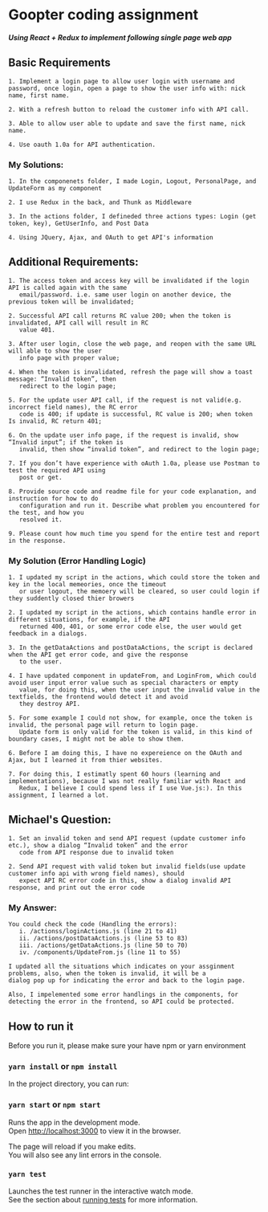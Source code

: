 # Goopter coding assignment 

##### Using React + Redux to implement following single page web app

## Basic Requirements
    1. Implement a login page to allow user login with username and password, once login, open a page to show the user info with: nick name, first name. 
    
    2. With a refresh button to reload the customer info with API call.
   
    3. Able to allow user able to update and save the first name, nick name.
   
    4. Use oauth 1.0a for API authentication.
   
### My Solutions:

    1. In the componenets folder, I made Login, Logout, PersonalPage, and UpdateForm as my component
    
    2. I use Redux in the back, and Thunk as Middleware
    
    3. In the actions folder, I defineded three actions types: Login (get token, key), GetUserInfo, and Post Data
    
    4. Using JQuery, Ajax, and OAuth to get API's information
    
## Additional Requirements: 

    1. The access token and access key will be invalidated if the login API is called again with the same
       email/password. i.e. same user login on another device, the previous token will be invalidated;
    
    2. Successful API call returns RC value 200; when the token is invalidated, API call will result in RC
       value 401. 
       
    3. After user login, close the web page, and reopen with the same URL will able to show the user
       info page with proper value;
       
    4. When the token is invalidated, refresh the page will show a toast message: “Invalid token”, then
       redirect to the login page;
       
    5. For the update user API call, if the request is not valid(e.g. incorrect field names), the RC error
       code is 400; if update is successful, RC value is 200; when token Is invalid, RC return 401;
       
    6. On the update user info page, if the request is invalid, show “Invalid input”; if the token is
       invalid, then show “invalid token”, and redirect to the login page;
       
    7. If you don’t have experience with oAuth 1.0a, please use Postman to test the required API using
       post or get.
       
    8. Provide source code and readme file for your code explanation, and instruction for how to do
       configuration and run it. Describe what problem you encountered for the test, and how you
       resolved it.
       
    9. Please count how much time you spend for the entire test and report in the response.
    
### My Solution (Error Handling Logic)

    1. I updated my script in the actions, which could store the token and key in the local memeories, once the timeout
       or user logout, the memoery will be cleared, so user could login if they suddently closed thier browers
    
    2. I updated my script in the actions, which contains handle error in different situations, for example, if the API 
       returned 400, 401, or some error code else, the user would get feedback in a dialogs.
       
    3. In the getDataActions and postDataActions, the script is declared when the API get error code, and give the response
       to the user.
       
    4. I have updated component in updateFrom, and LoginFrom, which could avoid user input error value such as special characters or empty
       value, for doing this, when the user input the invalid value in the textfields, the frontend would detect it and avoid 
       they destroy API.
       
    5. For some example I could not show, for example, once the token is invalid, the personal page will return to login page.
       Update form is only valid for the token is valid, in this kind of boundary cases, I might not be able to show them.
       
    6. Before I am doing this, I have no expereience on the OAuth and Ajax, but I learned it from thier websites.
    
    7. For doing this, I estimatly spent 60 hours (learning and implementations), because I was not really familiar with React and 
       Redux, I believe I could spend less if I use Vue.js:). In this assignment, I learned a lot.

## Michael's Question: 

    1. Set an invalid token and send API request (update customer info etc.), show a dialog “Invalid token” and the error 
       code from API response due to invalid token
       
    2. Send API request with valid token but invalid fields(use update customer info api with wrong field names), should 
       expect API RC error code in this, show a dialog invalid API response, and print out the error code
       
### My Answer: 

    You could check the code (Handling the errors): 
       i. /actionss/loginActions.js (line 21 to 41) 
       ii. /actions/postDataActions.js (line 53 to 83)
       iii. /actions/getDataActions.js (line 50 to 70)
       iv. /components/UpdateFrom.js (line 11 to 55)
       
    I updated all the situations which indicates on your assginment problems, also, when the token is invalid, it will be a 
    dialog pop up for indicating the error and back to the login page. 
    
    Also, I impelemented some error handlings in the components, for detecting the error in the frontend, so API could be protected.
       
    
## How to run it

Before you run it, please make sure your have npm or yarn environment

### `yarn install` or `npm install`

In the project directory, you can run:

### `yarn start` or `npm start`

Runs the app in the development mode.<br />
Open [http://localhost:3000](http://localhost:3000) to view it in the browser.

The page will reload if you make edits.<br />
You will also see any lint errors in the console.

### `yarn test`

Launches the test runner in the interactive watch mode.<br />
See the section about [running tests](https://facebook.github.io/create-react-app/docs/running-tests) for more information.
